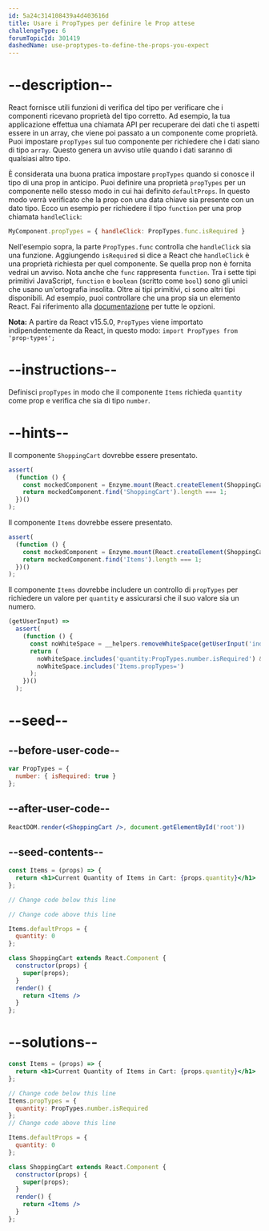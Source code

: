 ```yaml
---
id: 5a24c314108439a4d403616d
title: Usare i PropTypes per definire le Prop attese
challengeType: 6
forumTopicId: 301419
dashedName: use-proptypes-to-define-the-props-you-expect
---
```


# --description--

React fornisce utili funzioni di verifica del tipo per verificare che i componenti ricevano proprietà del tipo corretto. Ad esempio, la tua applicazione effettua una chiamata API per recuperare dei dati che ti aspetti essere in un array, che viene poi passato a un componente come proprietà. Puoi impostare `propTypes` sul tuo componente per richiedere che i dati siano di tipo `array`. Questo genera un avviso utile quando i dati saranno di qualsiasi altro tipo.

È considerata una buona pratica impostare `propTypes` quando si conosce il tipo di una prop in anticipo. Puoi definire una proprietà `propTypes` per un componente nello stesso modo in cui hai definito `defaultProps`. In questo modo verrà verificato che la prop con una data chiave sia presente con un dato tipo. Ecco un esempio per richiedere il tipo `function` per una prop chiamata `handleClick`:

```js
MyComponent.propTypes = { handleClick: PropTypes.func.isRequired }
```

Nell'esempio sopra, la parte `PropTypes.func` controlla che `handleClick` sia una funzione. Aggiungendo `isRequired` si dice a React che `handleClick` è una proprietà richiesta per quel componente. Se quella prop non è fornita vedrai un avviso. Nota anche che `func` rappresenta `function`. Tra i sette tipi primitivi JavaScript, `function` e `boolean` (scritto come `bool`) sono gli unici che usano un'ortografia insolita. Oltre ai tipi primitivi, ci sono altri tipi disponibili. Ad esempio, puoi controllare che una prop sia un elemento React. Fai riferimento alla [documentazione](https://reactjs.org/docs/jsx-in-depth.html#specifying-the-react-element-type) per tutte le opzioni.

**Nota:** A partire da React v15.5.0, `PropTypes` viene importato indipendentemente da React, in questo modo: `import PropTypes from 'prop-types';`

# --instructions--

Definisci `propTypes` in modo che il componente `Items` richieda `quantity` come prop e verifica che sia di tipo `number`.

# --hints--

Il componente `ShoppingCart` dovrebbe essere presentato.

```js
assert(
  (function () {
    const mockedComponent = Enzyme.mount(React.createElement(ShoppingCart));
    return mockedComponent.find('ShoppingCart').length === 1;
  })()
);
```

Il componente `Items` dovrebbe essere presentato.

```js
assert(
  (function () {
    const mockedComponent = Enzyme.mount(React.createElement(ShoppingCart));
    return mockedComponent.find('Items').length === 1;
  })()
);
```

Il componente `Items` dovrebbe includere un controllo di `propTypes` per richiedere un valore per `quantity` e assicurarsi che il suo valore sia un numero.

```js
(getUserInput) =>
  assert(
    (function () {
      const noWhiteSpace = __helpers.removeWhiteSpace(getUserInput('index'));
      return (
        noWhiteSpace.includes('quantity:PropTypes.number.isRequired') &&
        noWhiteSpace.includes('Items.propTypes=')
      );
    })()
  );
```

# --seed--

## --before-user-code--

```jsx
var PropTypes = {
  number: { isRequired: true }
};
```

## --after-user-code--

```jsx
ReactDOM.render(<ShoppingCart />, document.getElementById('root'))
```

## --seed-contents--

```jsx
const Items = (props) => {
  return <h1>Current Quantity of Items in Cart: {props.quantity}</h1>
};

// Change code below this line

// Change code above this line

Items.defaultProps = {
  quantity: 0
};

class ShoppingCart extends React.Component {
  constructor(props) {
    super(props);
  }
  render() {
    return <Items />
  }
};
```

# --solutions--

```jsx
const Items = (props) => {
  return <h1>Current Quantity of Items in Cart: {props.quantity}</h1>
};

// Change code below this line
Items.propTypes = {
  quantity: PropTypes.number.isRequired
};
// Change code above this line

Items.defaultProps = {
  quantity: 0
};

class ShoppingCart extends React.Component {
  constructor(props) {
    super(props);
  }
  render() {
    return <Items />
  }
};
```
